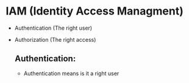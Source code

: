 # IAM (Identity Access Managment)
- Authentication (The right user)
- Authorization (The right access)

  ## Authentication:
    - Authentication means is it a right user
